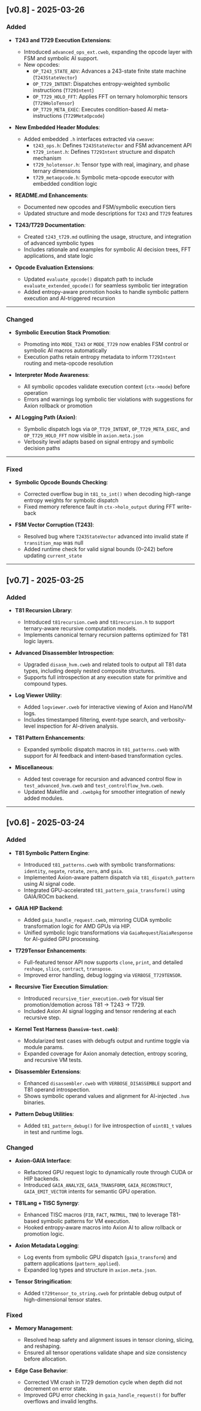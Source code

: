 ## [v0.8] - 2025-03-26

### Added

- **T243 and T729 Execution Extensions**:
  - Introduced `advanced_ops_ext.cweb`, expanding the opcode layer with FSM and symbolic AI support.
  - New opcodes:
    - `OP_T243_STATE_ADV`: Advances a 243-state finite state machine (`T243StateVector`)
    - `OP_T729_INTENT`: Dispatches entropy-weighted symbolic instructions (`T729Intent`)
    - `OP_T729_HOLO_FFT`: Applies FFT on ternary holomorphic tensors (`T729HoloTensor`)
    - `OP_T729_META_EXEC`: Executes condition-based AI meta-instructions (`T729MetaOpcode`)

- **New Embedded Header Modules**:
  - Added embedded `.h` interfaces extracted via `cweave`:
    - `t243_ops.h`: Defines `T243StateVector` and FSM advancement API
    - `t729_intent.h`: Defines `T729Intent` structure and dispatch mechanism
    - `t729_holotensor.h`: Tensor type with real, imaginary, and phase ternary dimensions
    - `t729_metaopcode.h`: Symbolic meta-opcode executor with embedded condition logic

- **README.md Enhancements**:
  - Documented new opcodes and FSM/symbolic execution tiers
  - Updated structure and mode descriptions for `T243` and `T729` features

- **T243/T729 Documentation**:
  - Created `t243_t729.md` outlining the usage, structure, and integration of advanced symbolic types
  - Includes rationale and examples for symbolic AI decision trees, FFT applications, and state logic

- **Opcode Evaluation Extensions**:
  - Updated `evaluate_opcode()` dispatch path to include `evaluate_extended_opcode()` for seamless symbolic tier integration
  - Added entropy-aware promotion hooks to handle symbolic pattern execution and AI-triggered recursion

---

### Changed

- **Symbolic Execution Stack Promotion**:
  - Promoting into `MODE_T243` or `MODE_T729` now enables FSM control or symbolic AI macros automatically
  - Execution paths retain entropy metadata to inform `T729Intent` routing and meta-opcode resolution

- **Interpreter Mode Awareness**:
  - All symbolic opcodes validate execution context (`ctx->mode`) before operation
  - Errors and warnings log symbolic tier violations with suggestions for Axion rollback or promotion

- **AI Logging Path (Axion)**:
  - Symbolic dispatch logs via `OP_T729_INTENT`, `OP_T729_META_EXEC`, and `OP_T729_HOLO_FFT` now visible in `axion.meta.json`
  - Verbosity level adapts based on signal entropy and symbolic decision paths

---

### Fixed

- **Symbolic Opcode Bounds Checking**:
  - Corrected overflow bug in `t81_to_int()` when decoding high-range entropy weights for symbolic dispatch
  - Fixed memory reference fault in `ctx->holo_output` during FFT write-back

- **FSM Vector Corruption (T243)**:
  - Resolved bug where `T243StateVector` advanced into invalid state if `transition_map` was null
  - Added runtime check for valid signal bounds (0–242) before updating `current_state`

---

## [v0.7] - 2025-03-25

### Added
- **T81 Recursion Library**:
  - Introduced `t81recursion.cweb` and `t81recursion.h` to support ternary-aware recursive computation models.
  - Implements canonical ternary recursion patterns optimized for T81 logic layers.

- **Advanced Disassembler Introspection**:
  - Upgraded `disasm_hvm.cweb` and related tools to output all T81 data types, including deeply nested composite structures.
  - Supports full introspection at any execution state for primitive and compound types.

- **Log Viewer Utility**:
  - Added `logviewer.cweb` for interactive viewing of Axion and HanoiVM logs.
  - Includes timestamped filtering, event-type search, and verbosity-level inspection for AI-driven analysis.

- **T81 Pattern Enhancements**:
  - Expanded symbolic dispatch macros in `t81_patterns.cweb` with support for AI feedback and intent-based transformation cycles.

- **Miscellaneous**:
  - Added test coverage for recursion and advanced control flow in `test_advanced_hvm.cweb` and `test_controlflow_hvm.cweb`.
  - Updated Makefile and `.cwebpkg` for smoother integration of newly added modules.

---

## [v0.6] - 2025-03-24

### Added
- **T81 Symbolic Pattern Engine**:
  - Introduced `t81_patterns.cweb` with symbolic transformations: `identity`, `negate`, `rotate`, `zero`, and `gaia`.
  - Implemented Axion-aware pattern dispatch via `t81_dispatch_pattern` using AI signal code.
  - Integrated GPU-accelerated `t81_pattern_gaia_transform()` using GAIA/ROCm backend.

- **GAIA HIP Backend**:
  - Added `gaia_handle_request.cweb`, mirroring CUDA symbolic transformation logic for AMD GPUs via HIP.
  - Unified symbolic logic transformations via `GaiaRequest`/`GaiaResponse` for AI-guided GPU processing.

- **T729Tensor Enhancements**:
  - Full-featured tensor API now supports `clone`, `print`, and detailed `reshape`, `slice`, `contract`, `transpose`.
  - Improved error handling, debug logging via `VERBOSE_T729TENSOR`.

- **Recursive Tier Execution Simulation**:
  - Introduced `recursive_tier_execution.cweb` for visual tier promotion/demotion across T81 → T243 → T729.
  - Included Axion AI signal logging and tensor rendering at each recursive step.

- **Kernel Test Harness (`hanoivm-test.cweb`)**:
  - Modularized test cases with debugfs output and runtime toggle via module params.
  - Expanded coverage for Axion anomaly detection, entropy scoring, and recursive VM tests.

- **Disassembler Extensions**:
  - Enhanced `disassembler.cweb` with `VERBOSE_DISASSEMBLE` support and T81 operand introspection.
  - Shows symbolic operand values and alignment for AI-injected `.hvm` binaries.

- **Pattern Debug Utilities**:
  - Added `t81_pattern_debug()` for live introspection of `uint81_t` values in test and runtime logs.

### Changed
- **Axion-GAIA Interface**:
  - Refactored GPU request logic to dynamically route through CUDA or HIP backends.
  - Introduced `GAIA_ANALYZE`, `GAIA_TRANSFORM`, `GAIA_RECONSTRUCT`, `GAIA_EMIT_VECTOR` intents for semantic GPU operation.

- **T81Lang + TISC Synergy**:
  - Enhanced TISC macros (`FIB`, `FACT`, `MATMUL`, `TNN`) to leverage T81-based symbolic patterns for VM execution.
  - Hooked entropy-aware macros into Axion AI to allow rollback or promotion logic.

- **Axion Metadata Logging**:
  - Log events from symbolic GPU dispatch (`gaia_transform`) and pattern applications (`pattern_applied`).
  - Expanded log types and structure in `axion.meta.json`.

- **Tensor Stringification**:
  - Added `t729tensor_to_string.cweb` for printable debug output of high-dimensional tensor states.

### Fixed
- **Memory Management**:
  - Resolved heap safety and alignment issues in tensor cloning, slicing, and reshaping.
  - Ensured all tensor operations validate shape and size consistency before allocation.

- **Edge Case Behavior**:
  - Corrected VM crash in T729 demotion cycle when depth did not decrement on error state.
  - Improved GPU error checking in `gaia_handle_request()` for buffer overflows and invalid lengths.
